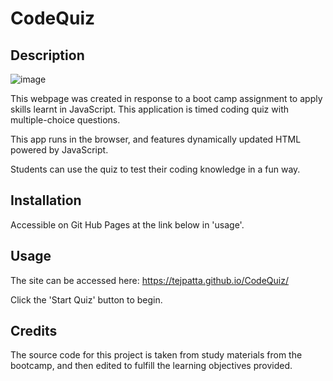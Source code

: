 # CodeQuiz
## Description
![image](https://github.com/tejpatta/CodeQuiz/assets/147752590/67579230-90c9-4ec4-b773-01640b751dd9)

This webpage was created in response to a  boot camp assignment to apply skills learnt in JavaScript. This application is timed coding quiz with multiple-choice questions. 

This app runs in the browser, and features dynamically updated HTML powered by JavaScript.

Students can use the quiz to test their coding knowledge in a fun way.


## Installation

Accessible on Git Hub Pages at the link below in 'usage'.

## Usage
The site can be accessed here: https://tejpatta.github.io/CodeQuiz/

Click the 'Start Quiz' button to begin. 

## Credits

The source code for this project is taken from study materials from the bootcamp, and then edited to fulfill the learning objectives provided. 

